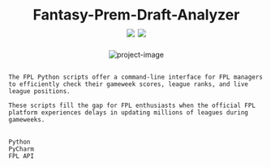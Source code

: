 <h1 align="center" id="title">
Fantasy-Prem-Draft-Analyzer
<br>
<img id="Ibrahem" src="https://img.shields.io/badge/HEEM%20-%20Yellow?style=flat&label=IBRA&labelColor=%233b439c&color=%23418ce8">
<img id="Star on GitHub" src="https://img.shields.io/badge/Stars%20-%20grey?style=flat&logo=GitHub">
</h1>

<p align="center"><img src="https://socialify.git.ci/iibrahemali/Fantasy-Prem-Draft-Analyzer/image?font=Source%20Code%20Pro&amp;language=1&amp;name=1&amp;owner=1&amp;pattern=Overlapping%20Hexagons&amp;theme=Dark" alt="project-image"></p>


## 

`The FPL Python scripts offer a command-line interface for FPL managers to efficiently check their gameweek scores, league ranks, and live league positions.`

`These scripts fill the gap for FPL enthusiasts when the official FPL platform experiences delays in updating millions of leagues during gameweeks.`

##

```
Python
PyCharm
FPL API
```